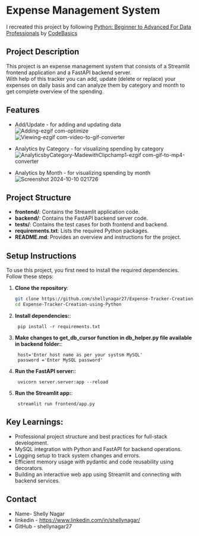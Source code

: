 # Expense Management System
I recreated this project by following [Python: Beginner to Advanced For Data Professionals](https://codebasics.io/courses/python-beginner-to-advanced) by [CodeBasics](https://codebasics.io/)
## Project Description

This project is an expense management system that consists of a Streamlit frontend application and a FastAPI backend server.</br>
With help of this tracker you can add, update (delete or replace) your expenses on daily basis and can analyze them by category and month to get complete overview of the spending.

## Features
- Add/Update - for adding and updating data ![Adding-ezgif com-optimize](https://github.com/user-attachments/assets/78b78e59-daa7-40a0-ba4a-bbab1ab49119) ![Viewing-ezgif com-video-to-gif-converter](https://github.com/user-attachments/assets/f60e34c7-4277-4855-bac3-1ecdf95812a3)


- Analytics by Category - for visualizing spending by category![AnalyticsbyCategory-MadewithClipchamp1-ezgif com-gif-to-mp4-converter](https://github.com/user-attachments/assets/e6b1e542-af28-4966-a239-dd279ef40bb8)
 
- Analytics by Month - for visualizing spending by month ![Screenshot 2024-10-10 021726](https://github.com/user-attachments/assets/20125b81-96e4-49a1-a580-984a24c38917)



## Project Structure

- **frontend/**: Contains the Streamlit application code.
- **backend/**: Contains the FastAPI backend server code.
- **tests/**: Contains the test cases for both frontend and backend.
- **requirements.txt**: Lists the required Python packages.
- **README.md**: Provides an overview and instructions for the project.


## Setup Instructions
To use this project, you first need to install the required dependencies. Follow these steps:
1. **Clone the repository**:
   ```bash
   git clone https://github.com/shellynagar27/Expense-Tracker-Creation-using-Python.git
   cd Expense-Tracker-Creation-using-Python
   ```
1. **Install dependencies:**:   
   ```commandline
    pip install -r requirements.txt
   ```
1. **Make changes to get_db_cursor function in db_helper.py file available in backend folder:**:   
   ```commandline
    host='Enter host name as per your systsm MySQL'
    password ='Enter MySQL password'
   ```
1. **Run the FastAPI server:**:   
   ```commandline
    uvicorn server.server:app --reload
   ```
1. **Run the Streamlit app:**:   
   ```commandline
    streamlit run frontend/app.py
   ```
## Key Learnings:
  - Professional project structure and best practices for full-stack development.
  - MySQL integration with Python and FastAPI for backend operations.
  - Logging setup to track system changes and errors.
  - Efficient memory usage with pydantic and code reusability using decorators.
  - Building an interactive web app using Streamlit and connecting with backend services.
## Contact
- Name- Shelly Nagar
- linkedin - https://www.linkedin.com/in/shellynagar/
- GitHub - shellynagar27
